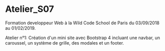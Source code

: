 # Atelier_S07
Formation developpeur Web à la Wild Code School de Paris du 03/09/2018 au 01/02/2019.

Atelier n°1:
Création d'un mini site avec Bootstrap 4 incluant une navbar, un caroussel, un système de grille, des modales et un footer.